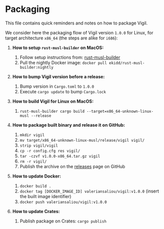 Packaging
=========

This file contains quick reminders and notes on how to package Vigil.

We consider here the packaging flow of Vigil version `1.0.0` for Linux, for target architecture `x86_64` (the steps are alike for `i686`):

1. **How to setup `rust-musl-builder` on MacOS:**
    1. Follow setup instructions from: [rust-musl-builder](https://github.com/emk/rust-musl-builder)
    2. Pull the nightly Docker image: `docker pull ekidd/rust-musl-builder:nightly`

2. **How to bump Vigil version before a release:**
    1. Bump version in `Cargo.toml` to `1.0.0`
    2. Execute `cargo update` to bump `Cargo.lock`

3. **How to build Vigil for Linux on MacOS:**
    1. `rust-musl-builder cargo build --target=x86_64-unknown-linux-musl --release`

4. **How to package built binary and release it on GitHub:**
    1. `mkdir vigil`
    2. `mv target/x86_64-unknown-linux-musl/release/vigil vigil/`
    3. `strip vigil/vigil`
    4. `cp -r config.cfg res vigil/`
    5. `tar -czvf v1.0.0-x86_64.tar.gz vigil`
    6. `rm -r vigil/`
    7. Publish the archive on the [releases](https://github.com/valeriansaliou/vigil/releases) page on GitHub

5. **How to update Docker:**
    1. `docker build .`
    2. `docker tag [DOCKER_IMAGE_ID] valeriansaliou/vigil:v1.0.0` (insert the built image identifier)
    3. `docker push valeriansaliou/vigil:v1.0.0`

6. **How to update Crates:**
    1. Publish package on Crates: `cargo publish`
